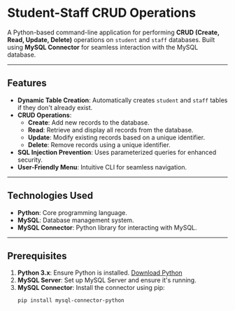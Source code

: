 # Student-Staff CRUD Operations

A Python-based command-line application for performing **CRUD (Create, Read, Update, Delete)** operations on `student` and `staff` databases. Built using **MySQL Connector** for seamless interaction with the MySQL database.

---

## Features

- **Dynamic Table Creation**: Automatically creates `student` and `staff` tables if they don't already exist.
- **CRUD Operations**:
  - **Create**: Add new records to the database.
  - **Read**: Retrieve and display all records from the database.
  - **Update**: Modify existing records based on a unique identifier.
  - **Delete**: Remove records using a unique identifier.
- **SQL Injection Prevention**: Uses parameterized queries for enhanced security.
- **User-Friendly Menu**: Intuitive CLI for seamless navigation.

---

## Technologies Used

- **Python**: Core programming language.
- **MySQL**: Database management system.
- **MySQL Connector**: Python library for interacting with MySQL.

---

## Prerequisites

1. **Python 3.x**: Ensure Python is installed. [Download Python](https://www.python.org/downloads/)
2. **MySQL Server**: Set up MySQL Server and ensure it's running.
3. **MySQL Connector**: Install the connector using pip:
   ```bash
   pip install mysql-connector-python
